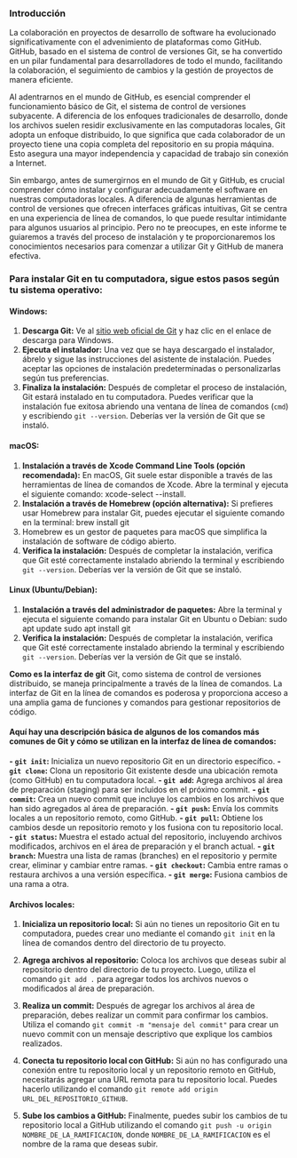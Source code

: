 ### Introducción

La colaboración en proyectos de desarrollo de software ha evolucionado significativamente con el advenimiento de plataformas como GitHub. GitHub, basado en el sistema de control de versiones Git, se ha convertido en un pilar fundamental para desarrolladores de todo el mundo, facilitando la colaboración, el seguimiento de cambios y la gestión de proyectos de manera eficiente.

Al adentrarnos en el mundo de GitHub, es esencial comprender el funcionamiento básico de Git, el sistema de control de versiones subyacente. A diferencia de los enfoques tradicionales de desarrollo, donde los archivos suelen residir exclusivamente en las computadoras locales, Git adopta un enfoque distribuido, lo que significa que cada colaborador de un proyecto tiene una copia completa del repositorio en su propia máquina. Esto asegura una mayor independencia y capacidad de trabajo sin conexión a Internet.

Sin embargo, antes de sumergirnos en el mundo de Git y GitHub, es crucial comprender cómo instalar y configurar adecuadamente el software en nuestras computadoras locales. A diferencia de algunas herramientas de control de versiones que ofrecen interfaces gráficas intuitivas, Git se centra en una experiencia de línea de comandos, lo que puede resultar intimidante para algunos usuarios al principio. Pero no te preocupes, en este informe te guiaremos a través del proceso de instalación y te proporcionaremos los conocimientos necesarios para comenzar a utilizar Git y GitHub de manera efectiva.

### Para instalar Git en tu computadora, sigue estos pasos según tu sistema operativo:

#### Windows:
1. **Descarga Git:** Ve al [sitio web oficial de Git](https://git-scm.com/) y haz clic en el enlace de descarga para Windows.
2. **Ejecuta el instalador:** Una vez que se haya descargado el instalador, ábrelo y sigue las instrucciones del asistente de instalación. Puedes aceptar las opciones de instalación predeterminadas o personalizarlas según tus preferencias.
3. **Finaliza la instalación:** Después de completar el proceso de instalación, Git estará instalado en tu computadora. Puedes verificar que la instalación fue exitosa abriendo una ventana de línea de comandos (`cmd`) y escribiendo `git --version`. Deberías ver la versión de Git que se instaló.

#### macOS:
1. **Instalación a través de Xcode Command Line Tools (opción recomendada):** En macOS, Git suele estar disponible a través de las herramientas de línea de comandos de Xcode. Abre la terminal y ejecuta el siguiente comando: xcode-select --install.
2.  **Instalación a través de Homebrew (opción alternativa):** Si prefieres usar Homebrew para instalar Git, puedes ejecutar el siguiente comando en la terminal: brew install git
3.  Homebrew es un gestor de paquetes para macOS que simplifica la instalación de software de código abierto.
3. **Verifica la instalación:** Después de completar la instalación, verifica que Git esté correctamente instalado abriendo la terminal y escribiendo `git --version`. Deberías ver la versión de Git que se instaló.

#### Linux (Ubuntu/Debian):
1. **Instalación a través del administrador de paquetes:** Abre la terminal y ejecuta el siguiente comando para instalar Git en Ubuntu o Debian:
sudo apt update
sudo apt install git
2. **Verifica la instalación:** Después de completar la instalación, verifica que Git esté correctamente instalado abriendo la terminal y escribiendo `git --version`. Deberías ver la versión de Git que se instaló.
 
**Como es la interfaz de git**
Git, como sistema de control de versiones distribuido, se maneja principalmente a través de la línea de comandos. La interfaz de Git en la línea de comandos es poderosa y proporciona acceso a una amplia gama de funciones y comandos para gestionar repositorios de código.

#### Aquí hay una descripción básica de algunos de los comandos más comunes de Git y cómo se utilizan en la interfaz de línea de comandos:

**- `git init`:**  Inicializa un nuevo repositorio Git en un directorio específico.
**- `git clone`:** Clona un repositorio Git existente desde una ubicación remota (como GitHub) en tu computadora local.
**- `git add`:** Agrega archivos al área de preparación (staging) para ser incluidos en el próximo commit.
**- `git commit`:** Crea un nuevo commit que incluye los cambios en los archivos que han sido agregados al área de preparación.
**- `git push`:** Envía los commits locales a un repositorio remoto, como GitHub.
**- `git pull`:** Obtiene los cambios desde un repositorio remoto y los fusiona con tu repositorio local.
**- `git status`:** Muestra el estado actual del repositorio, incluyendo archivos modificados, archivos en el área de preparación y el branch actual.
**- `git branch`:** Muestra una lista de ramas (branches) en el repositorio y permite crear, eliminar y cambiar entre ramas.
**- `git checkout`:** Cambia entre ramas o restaura archivos a una versión específica.
**- `git merge`:** Fusiona cambios de una rama a otra.

#### Archivos locales: 

1. **Inicializa un repositorio local:** Si aún no tienes un repositorio Git en tu computadora, puedes crear uno mediante el comando `git init` en la línea de comandos dentro del directorio de tu proyecto.

2. **Agrega archivos al repositorio:** Coloca los archivos que deseas subir al repositorio dentro del directorio de tu proyecto. Luego, utiliza el comando `git add .` para agregar todos los archivos nuevos o modificados al área de preparación.

3. **Realiza un commit:** Después de agregar los archivos al área de preparación, debes realizar un commit para confirmar los cambios. Utiliza el comando `git commit -m "mensaje del commit"` para crear un nuevo commit con un mensaje descriptivo que explique los cambios realizados.

4. **Conecta tu repositorio local con GitHub:** Si aún no has configurado una conexión entre tu repositorio local y un repositorio remoto en GitHub, necesitarás agregar una URL remota para tu repositorio local. Puedes hacerlo utilizando el comando `git remote add origin URL_DEL_REPOSITORIO_GITHUB`.

5. **Sube los cambios a GitHub:** Finalmente, puedes subir los cambios de tu repositorio local a GitHub utilizando el comando `git push -u origin NOMBRE_DE_LA_RAMIFICACION`, donde `NOMBRE_DE_LA_RAMIFICACION` es el nombre de la rama que deseas subir.
